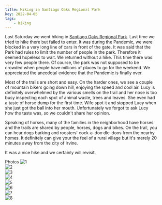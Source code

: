 ```yaml
---
title: Hiking in Santiago Oaks Regional Park
key: 2022-04-05
tags: 
    - hiking
---
```

Last Saturday we went hiking in [Santiago Oaks Regional Park](https://www.google.com/maps/place/Santiago+Oaks+Regional+Park/@33.8215337,-117.7761679,15z/data=!4m5!3m4!1s0x0:0x48165209d6782a29!8m2!3d33.8215337!4d-117.7761679). Last time we tried to hike there but failed to enter. It was during the Pandemic, we were blocked in a very long line of cars in front of the gate. It was said that the Park had rules to limit the number of people in the park. Therefore it seemed hopeless to wait. We returned without a hike. This time there was very few people there. Of course, the park was not supposed to be crowded when people have millions of places to go for the weekend. We appreciated the anecdotal evidence that the Pandemic is finally over.   

Most of the trails are short and easy. On the harder ones, we see a couple of mountain bikers going down hill, enjoying the speed and cool air. Lucy is definitely overwhelmed by the various smells on the trail and her nose is too busy inspecting each spot of animal waste, trees and leaves. She even had a taste of horse dump for the first time. Wife spot it and stopped Lucy when she just got the ball into her mouth. Unfortunately we forgot to ask Lucy how the taste was, so we couldn't share her opinion.     

Speaking of horses, many of the families in the neighborhood have horses and the trails are shared by people, horses, dogs and bikes. On the trail, you can hear dogs barking and roosters' cock-a-doo·dle-doos from the nearby homes. It definitely can give your the feel of a rural village but it's merely 20 minutes away from the city of Irvine.  

It was a nice hike and we certainly will revisit. 



Photos
![1](http://datadrivenway.com/media/Santiago_Oak_Regional_Park/IMG_6276.jpeg)  
![2](http://datadrivenway.com/media/Santiago_Oak_Regional_Park/IMG_6280.jpeg)  
![3](http://datadrivenway.com/media/Santiago_Oak_Regional_Park/IMG_6281.jpeg)  
![4](http://datadrivenway.com/media/Santiago_Oak_Regional_Park/IMG_6287.jpeg)  
![5](http://datadrivenway.com/media/Santiago_Oak_Regional_Park/IMG_6289.jpeg)  
![6](http://datadrivenway.com/media/Santiago_Oak_Regional_Park/IMG_6293.jpeg)  
![7](http://datadrivenway.com/media/Santiago_Oak_Regional_Park/IMG_6295.jpeg)  
![8](http://datadrivenway.com/media/Santiago_Oak_Regional_Park/IMG_6299.jpeg)  

